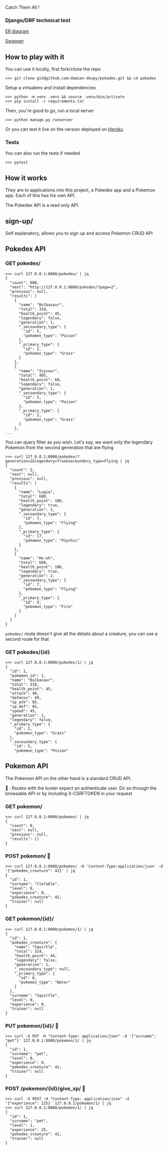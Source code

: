 Catch Them All !

### Django/DRF technical test

[ER diagram](https://drive.google.com/file/d/1pwEx8WcwaotmdP_JcI5bnyQhjb0eyfvj/view?usp=sharing)

[Swagger](https://pokedexdrf.herokuapp.com/api/schema/swagger-ui/)

## How to play with it

You can use it locally, first fork/clone the repo

```
>>> git clone git@github.com:damien-devpy/pokedex.git && cd pokedex
```

Setup a virtualenv and install dependencies

```
>>> python -m venv .venv && source .venv/bin/activate
>>> pip install -r requirements.txt
```

Then, you're good to go, run a local server

```
>>> python manage.py runserver
```

Or you can test it live on the version deployed on [Heroku](https://pokedexdrf.herokuapp.com/)

### Tests

You can also run the tests if needed

```
>>> pytest
```

## How it works

They are to applications into this project, a Pokedex app and a Pokemon app.
Each of this has his own API.

The Pokedex API is a read only API.

## sign-up/

Self explanatory, allows you to sign up and access Pokemon CRUD API

## Pokedex API

### GET pokedex/

```
>>> curl 127.0.0.1:8000/pokedex/ | jq
{
  "count": 800,
  "next": "http://127.0.0.1:8000/pokedex/?page=2",
  "previous": null,
  "results": [
    {
      "name": "Bulbasaur",
      "total": 318,
      "health_point": 45,
      "legendary": false,
      "generation": 1,
      "_secoundary_type": {
        "id": 5,
        "pokemon_type": "Poison"
      },
      "_primary_type": {
        "id": 2,
        "pokemon_type": "Grass"
      }
    },
    {
      "name": "Ivysaur",
      "total": 405,
      "health_point": 60,
      "legendary": false,
      "generation": 1,
      "_secoundary_type": {
        "id": 5,
        "pokemon_type": "Poison"
      },
      "_primary_type": {
        "id": 2,
        "pokemon_type": "Grass"
      }
    },
...
```

You can query filter as you wish. Let's say, we want only the legendary Pokemon
from the second generation that are flying

```
>>> curl 127.0.0.1:8000/pokedex/?generation=2&legendary=True&secoundary_type=Flying | jq
{
  "count": 2,
  "next": null,
  "previous": null,
  "results": [
    {
      "name": "Lugia",
      "total": 680,
      "health_point": 106,
      "legendary": true,
      "generation": 2,
      "_secoundary_type": {
        "id": 7,
        "pokemon_type": "Flying"
      },
      "_primary_type": {
        "id": 17,
        "pokemon_type": "Psychic"
      }
    },
    {
      "name": "Ho-oh",
      "total": 680,
      "health_point": 106,
      "legendary": true,
      "generation": 2,
      "_secoundary_type": {
        "id": 7,
        "pokemon_type": "Flying"
      },
      "_primary_type": {
        "id": 4,
        "pokemon_type": "Fire"
      }
    }
  ]
}
```

`pokedex/` route doesn't give all the details about a creature, you can use a second route
for that

### GET pokedex/{id}

```
>>> curl 127.0.0.1:8000/pokedex/1/ | jq
{
  "id": 1,
  "pokemon_id": 1,
  "name": "Bulbasaur",
  "total": 318,
  "health_point": 45,
  "attack": 49,
  "defense": 49,
  "sp_atk": 65,
  "sp_def": 65,
  "speed": 45,
  "generation": 1,
  "legendary": false,
  "_primary_type": {
    "id": 2,
    "pokemon_type": "Grass"
  },
  "_secoundary_type": {
    "id": 5,
    "pokemon_type": "Poison"
```

## Pokemon API

The Pokemon API on the other hand is a standard CRUD API.

🔐 : Routes with the locker expect an authenticate user. Do so through the browsable API
or by including X-CSRFTOKEN in your request

### GET pokemon/

```
>>> curl 127.0.0.1:8000/pokemon/ | jq
{
  "count": 0,
  "next": null,
  "previous": null,
  "results": []
}
```

### POST pokemon/ 🔐

```
>>> curl 127.0.0.1:8000/pokemon/ -H 'Content-Type:application/json' -d '{"pokedex_creature": 42}' | jq
{
  "id": 1,
  "surname": "Clefable",
  "level": 0,
  "experience": 0,
  "pokedex_creature": 42,
  "trainer": null
}
```

### GET pokemon/{id}/

```
>>> curl 127.0.0.1:8000/pokemon/1/ | jq
{
  "id": 1,
  "pokedex_creature": {
    "name": "Squirtle",
    "total": 314,
    "health_point": 44,
    "legendary": false,
    "generation": 1,
    "_secoundary_type": null,
    "_primary_type": {
      "id": 6,
      "pokemon_type": "Water"
    }
  },
  "surname": "Squirtle",
  "level": 0,
  "experience": 0,
  "trainer": null
}
```

### PUT pokemon/{id}/ 🔐

```
>>> curl -X PUT -H "Content-Type: application/json" -d '{"surname": "pet"}' 127.0.0.1:8000/pokemon/1/ | jq
{
  "id": 1,
  "surname": "pet",
  "level": 0,
  "experience": 0,
  "pokedex_creature": 42,
  "trainer": null
}
```

### POST /pokemon/{id}/give_xp/ 🔐

```
>>> curl -X POST -H "Content-Type: application/json" -d '{"experience": 125}' 127.0.0.1/pokemon/1/ | jq
>>> curl 127.0.0.1:8000/pokemon/1/ | jq
{
  "id": 1,
  "surname": "pet",
  "level": 1,
  "experience": 25,
  "pokedex_creature": 42,
  "trainer": null
}
```

